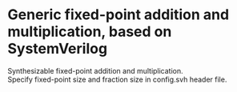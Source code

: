 # Generic fixed-point addition and multiplication, based on SystemVerilog
Synthesizable fixed-point addition and multiplication.<br />
Specify fixed-point size and fraction size in config.svh header file.
